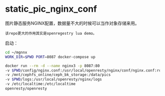 # static_pic_nginx_conf

图片静态服务NGINX配置，数据量不大的时候可以当作对象存储来用。

`该repo更大的作用其实是openregestry lua demo。`

启动：

```sh
cd ~/mgnnx
WORK_DIR=$PWD PORT=8087 docker-compose up
```

```sh
docker run --rm -d --name nginx3 -p 8087:80
-v $PWD/config/nginx.conf:/usr/local/openresty/nginx/conf/nginx.conf:ro
-v /mnt/cephfs_online/ceph_bk_storage:/data/pics
-v $PWD/logs:/usr/local/openresty/nginx/logs
-v /etc/localtime:/etc/localtime
openresty/openresty
```
